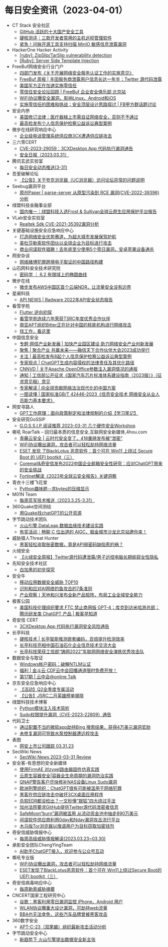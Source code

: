 # 每日安全资讯（2023-04-01）

- CT Stack 安全社区
  - [GitHub 活跃的十大国产安全工具](https://mp.weixin.qq.com/s?__biz=MzIzOTE1ODczMg==&mid=2247496054&idx=1&sn=ae39eae43994d74ae3554f699e7dff99&chksm=e92ce5d5de5b6cc3cab0db8b07aee20c315783ff17f73af73677f3a413a0f0138ceebe297376&scene=58&subscene=0#rd)
  - [硬核测评｜三款开发者常用的主机远程管理软件](https://mp.weixin.qq.com/s?__biz=MzIzOTE1ODczMg==&mid=2247496054&idx=2&sn=3a7d7f12a38dd8d7174bfcef11572ca3&chksm=e92ce5d5de5b6cc3ecb34fa1bbb185f8364a0f783a8740ae615cffbbc91f9b534ba2d83f42cd&scene=58&subscene=0#rd)
  - [紧急！问脉开源工具支持扫描 MinIO 敏感信息泄露漏洞](https://mp.weixin.qq.com/s?__biz=MzIzOTE1ODczMg==&mid=2247496054&idx=3&sn=459c362b0e7873f861960f8026e4758e&chksm=e92ce5d5de5b6cc34530cb457dfa2656c9930f0c9b7ab39156f5007750ef4e8135f7e82d2820&scene=58&subscene=0#rd)
- HackerOne Hacker Activity
  - [[ruby]: ZipSlip/TarSlip vulnerability detection](https://hackerone.com/reports/1914118)
  - [[Ruby]: Server Side Template Injection](https://hackerone.com/reports/1928279)
- FreeBuf网络安全行业门户
  - [四部门发布《关于开展网络安全服务认证工作的实施意见》](https://www.freebuf.com/news/362285.html)
  - [FreeBuf 周报 | 丰田服务商泄露用户信息长达一年半；Twitter 源代码泄露](https://www.freebuf.com/articles/362248.html)
  - [美国军方正在加速实施零信任](https://www.freebuf.com/news/362244.html)
  - [零信任安全论坛回顾 | FreeBuf 企业安全俱乐部·北京站](https://www.freebuf.com/fevents/362241.html)
  - [WiFi协议曝安全漏洞，影响Linux、Android和iOS](https://www.freebuf.com/news/362195.html)
  - [实施零信任的困难和挑战；安全顶层设计思路探讨 | FB甲方群话题讨论](https://www.freebuf.com/articles/362178.html)
- 安全内参
  - [美国修订法律：医疗器械上市需自证网络安全，否则不予通过](https://mp.weixin.qq.com/s?__biz=MzI4NDY2MDMwMw==&mid=2247508231&idx=1&sn=fdac8d7917afd2eaeb1458364b383260&chksm=ebfae627dc8d6f315bab57fbb2d6e9cac5e7f0bd87bb76a394e62179d6af3712c5e0e5bd9645&scene=58&subscene=0#rd)
  - [最高检发布个人信息保护检察公益诉讼典型案例](https://mp.weixin.qq.com/s?__biz=MzI4NDY2MDMwMw==&mid=2247508231&idx=2&sn=de94ee648a209e38274e268fa2e853cb&chksm=ebfae627dc8d6f317ea05bdcb26c47852befcae47ef706dace3597adaac7056c8b4b6367d56a&scene=58&subscene=0#rd)
- 微步在线研究响应中心
  - [企业级电话管理系统供应商3CX遭遇供应链攻击](https://mp.weixin.qq.com/s?__biz=Mzg5MTc3ODY4Mw==&mid=2247500859&idx=1&sn=d8ba3407a559c90c93bd9f34c2ba3511&chksm=cfcaa72ff8bd2e39654ac237eb33dd9eb0d8357d74c15a5a229037362f9acf1a0f58f17f0479&scene=58&subscene=0#rd)
- 三六零CERT
  - [CVE-2023-29059：3CXDesktop App 代码执行漏洞通告](https://mp.weixin.qq.com/s?__biz=MzU5MjEzOTM3NA==&mid=2247491996&idx=1&sn=d42e993e673d06e90cacb968fa27dca6&chksm=fe26e49dc9516d8b1f86fa432faf4b8535ad648a93fc9b9851eac031fe5e2771978854a21d04&scene=58&subscene=0#rd)
  - [安全日报（2023.03.31）](https://mp.weixin.qq.com/s?__biz=MzU5MjEzOTM3NA==&mid=2247491996&idx=2&sn=723849d549ce3f879df79e1e2a3115b1&chksm=fe26e49dc9516d8b18850efbf18e76a8784355be402c3a449c5b3186201420fda40ca4ce27d4&scene=58&subscene=0#rd)
- 腾讯玄武实验室
  - [每日安全动态推送(3-31)](https://mp.weixin.qq.com/s?__biz=MzA5NDYyNDI0MA==&mid=2651958926&idx=1&sn=075e6f75f2524725124315214c1eaac7&chksm=8baece11bcd947073234492a2a54f418e7c520365be1832d6b7f7ab334b6c939974f80716826&scene=58&subscene=0#rd)
- 吾爱破解论坛
  - [【公告】关于夸克浏览器（UC浏览器）访问论坛异常的问题说明](https://mp.weixin.qq.com/s?__biz=MjM5Mjc3MDM2Mw==&mid=2651139215&idx=1&sn=5e680c6bd3318548e733d411da2a612b&chksm=bd50bcdb8a2735cd342cc4a413678fcdb4ba87ed00cae4133791dca9ced78b1b669b78c19492&scene=58&subscene=0#rd)
- Seebug漏洞平台
  - [原创Paper | parse-server 从原型污染到 RCE 漏洞(CVE-2022-39396) 分析](https://mp.weixin.qq.com/s?__biz=MzAxNDY2MTQ2OQ==&mid=2650967645&idx=1&sn=109a11ab8834fb555d5b67282d2bea42&chksm=8079cc6fb70e4579fd233ae2605ac1ddba7fe836c4f3194b4eb776f399aff4906e3b1680d6c7&scene=58&subscene=0#rd)
- 绿盟科技金融事业部
  - [国内唯一｜绿盟科技入选Frost & Sullivan全球云原生应用保护平台报告](https://mp.weixin.qq.com/s?__biz=MzI2NDI5MTg4MA==&mid=2247492873&idx=1&sn=d6b35b2d00479a6a606b657860c34a45&chksm=eaac764edddbff587e1690f62d495eb9735e0670e0a4ea059c5b1d3a95640bbfb5f16e28f076&scene=58&subscene=0#rd)
- VLab安全实验室
  - [Realtek Sdk CVE-2021-35392漏洞分析](https://mp.weixin.qq.com/s?__biz=MzkwNzIxMDUyNg==&mid=2247485105&idx=1&sn=4b8d8da5eebe0dfccc7f9801df6cc7a2&chksm=c0ddfcc0f7aa75d6d608b4c0984939a46eb6af70aac8d36c5af20f722c430be304b68ac7de62&scene=58&subscene=0#rd)
- 关键基础设施安全应急响应中心
  - [打造网络安全优势赛道，为超大城市发展保驾护航](https://mp.weixin.qq.com/s?__biz=MzkyMzAwMDEyNg==&mid=2247535685&idx=1&sn=c62e56a8b05839270aa00920423b075c&chksm=c1e9c014f69e49021ab93559c724fec7fd077ff736e60217c592a4df117bc6a94dd86b481e7f&scene=58&subscene=0#rd)
  - [美杜莎勒索软件团伙以全球企业为目标进行攻击](https://mp.weixin.qq.com/s?__biz=MzkyMzAwMDEyNg==&mid=2247535685&idx=2&sn=62cfca14388f679a30c08ca762630a6d&chksm=c1e9c014f69e490224a1c5093a93b681f102a00c9afd5a7752585360b3fd39990dba431d9506&scene=58&subscene=0#rd)
  - [商业间谍软件猖獗！去年底至少使用5个零日漏洞，安卓苹果设备通杀](https://mp.weixin.qq.com/s?__biz=MzkyMzAwMDEyNg==&mid=2247535685&idx=3&sn=a0410151052c54d6236a447a3fa720bb&chksm=c1e9c014f69e490257d4b3442271eb247d2f45462fb08ecd5c847c9c3d94f1336296502e9b87&scene=58&subscene=0#rd)
- 网安杂谈
  - [网络赌博犯罪跨境电子取证的中国路径构建](https://mp.weixin.qq.com/s?__biz=MzAwMTMzMDUwNg==&mid=2650887310&idx=1&sn=de1d623fff059bb440798b60e6c6ad24&chksm=812ea8abb65921bd8f13e474109b3e0ace340c951d389ec8f4e29d2a67e26e584554581bac51&scene=58&subscene=0#rd)
- 山石网科安全技术研究院
  - [密码学 ｜ 6.2 有限域上的椭圆曲线](https://mp.weixin.qq.com/s?__biz=MzUzMDUxNTE1Mw==&mid=2247500626&idx=1&sn=17476a1a0cccc82bd013cbc436e6d49d&chksm=fa5216eccd259ffaf706de9ca2f81ec455af50a216b33ebc167c51a1e4547abe8012581ba64c&scene=58&subscene=0#rd)
- 微步在线
  - [微步发布AWS中国区首个云端NDR，让流量安全没有边界](https://mp.weixin.qq.com/s?__biz=MzI5NjA0NjI5MQ==&mid=2650176351&idx=1&sn=05b8361bd992bd2472dc8fbfbb47b125&chksm=f44880e3c33f09f5868f740c625da58a2be6c1f3608535db5f7d01a9107b9f6ffec30bdfaad0&scene=58&subscene=0#rd)
- 星阑科技
  - [API NEWS | Radware 2022年API安全状态报告](https://mp.weixin.qq.com/s?__biz=Mzg5NjEyMjA5OQ==&mid=2247497360&idx=1&sn=338de88cd16b2b4b0518471af03dc2ab&chksm=c0075b0cf770d21aaaeee63f80f465443db97254fee9d90c7684fd377d2e4a5b09599336ed1b&scene=58&subscene=0#rd)
- 看雪学苑
  - [Flutter 逆向初探](https://mp.weixin.qq.com/s?__biz=MjM5NTc2MDYxMw==&mid=2458500574&idx=1&sn=06344a7d18a72530077fbc8f93a40d8f&chksm=b18e8d5486f904424874d7308e840523ebfb2db20811d99e4b0249d42fa8e38c4e80c3f622c6&scene=58&subscene=0#rd)
  - [看雪学苑连续六年荣获TSRC年度优秀合作伙伴](https://mp.weixin.qq.com/s?__biz=MjM5NTc2MDYxMw==&mid=2458500574&idx=2&sn=6900f642994909da65b8e87fcac0e482&chksm=b18e8d5486f90442c18cb922be8434c6acfebf03e3b81bc398e393171ef7de62768ad8a14e4d&scene=58&subscene=0#rd)
  - [南亚APT组织Bitter正在针对中国的核能机构进行网络攻击](https://mp.weixin.qq.com/s?__biz=MjM5NTc2MDYxMw==&mid=2458500574&idx=3&sn=da8e3b05123657f1f3f633ad732482d0&chksm=b18e8d5486f9044220356a9ac7be827176048a665a1d5d0583db47442789b7e07602338d0727&scene=58&subscene=0#rd)
  - [找工作，看这里](https://mp.weixin.qq.com/s?__biz=MjM5NTc2MDYxMw==&mid=2458500574&idx=4&sn=64aab41bfac80701d04d4c6b02ab95f0&chksm=b18e8d5486f90442e63ffab3d0fc7d71fc8d8ea7acf98f33030969431bbe7aea9fe51bfe4c8c&scene=58&subscene=0#rd)
- 中国信息安全
  - [专题·网信产业新发展 | 加快产业园区建设 助力网络安全产业创新发展](https://mp.weixin.qq.com/s?__biz=MzA5MzE5MDAzOA==&mid=2664180162&idx=1&sn=9d0a319d5d149717b0627f277e62ddfe&chksm=8b592b3bbc2ea22d686583402ac9917d55afbce6b31e877fc1a732e2691746eef7a525aab3d8&scene=58&subscene=0#rd)
  - [聚焦 | 聚合产业 共赢未来——融信天下合作伙伴大会2023成功举行](https://mp.weixin.qq.com/s?__biz=MzA5MzE5MDAzOA==&mid=2664180162&idx=2&sn=105ea110357df3ad96575cd4c3660246&chksm=8b592b3bbc2ea22da988a649e5d4b6d8b57a48274eb315e959d7b4036a8c12733a7a08d7ef1b&scene=58&subscene=0#rd)
  - [关注 | 最高检发布8起个人信息保护检察公益诉讼典型案例](https://mp.weixin.qq.com/s?__biz=MzA5MzE5MDAzOA==&mid=2664180162&idx=3&sn=6112e8c539d7b09ad1c2b555136b4b0d&chksm=8b592b3bbc2ea22d46bcba387c3f85b90ac5db06096bdab6a887b513c29b5576450804423c5a&scene=58&subscene=0#rd)
  - [专家观点 | ChatGPT生成内容侵权的法律责任及其优化路径](https://mp.weixin.qq.com/s?__biz=MzA5MzE5MDAzOA==&mid=2664180162&idx=4&sn=8e257e784a26db30799f835e1562c406&chksm=8b592b3bbc2ea22d1ad6fa35145d98fcd8c721217731fef41049b17802b245d196f658ca49ac&scene=58&subscene=0#rd)
  - [CNNVD | 关于Apache OpenOffice参数注入漏洞情况的通报](https://mp.weixin.qq.com/s?__biz=MzA5MzE5MDAzOA==&mid=2664180162&idx=5&sn=0196766a0886bac33e5678d6fa761c02&chksm=8b592b3bbc2ea22d80958680aab4b923821b2d2d36876b1fac38fd2ec28ebc3093e6f80dfba5&scene=58&subscene=0#rd)
  - [通知 | 工信部公开征求《国家汽车芯片标准体系建设指南（2023版）》（征求意见稿）意见](https://mp.weixin.qq.com/s?__biz=MzA5MzE5MDAzOA==&mid=2664180162&idx=6&sn=1b4ef91938cd54097b90191e4c1f570e&chksm=8b592b3bbc2ea22d3787043731e731f2645ba44ea45b04f7437a9a57a21abd385b6f8bce6042&scene=58&subscene=0#rd)
  - [专家解读 | 向全球贡献网络法治现代化的中国方案](https://mp.weixin.qq.com/s?__biz=MzA5MzE5MDAzOA==&mid=2664180162&idx=7&sn=d0f62f9bf49252bab883f399e78b9e7c&chksm=8b592b3bbc2ea22d15438a257a5399726d5c3a853ed60486aa1d5678b42c7ec55bc6a494b2d8&scene=58&subscene=0#rd)
  - [一图读懂 | 国家标准GB/T 42446-2023《信息安全技术 网络安全从业人员能力基本要求》](https://mp.weixin.qq.com/s?__biz=MzA5MzE5MDAzOA==&mid=2664180162&idx=8&sn=ac880fc387b80d748494ee750f4c40f4&chksm=8b592b3bbc2ea22de2f7a050f11977a9b15345c40dd6dbcb90a1a10758ea10cbfd5d03b95013&scene=58&subscene=0#rd)
- 网安寻路人
  - [GPT工作原理：面向政策制定和法律规制的介绍【学习笔记】](https://mp.weixin.qq.com/s?__biz=MzIxODM0NDU4MQ==&mid=2247499426&idx=1&sn=f95945716d171c1d5718408bd28cbb2e&chksm=97e94348a09eca5ef6c6aa088abeb88c8308e0d61e077319ea241567a91e5d3c309ab3821b8d&scene=58&subscene=0#rd)
- 安全研究GoSSIP
  - [G.O.S.S.I.P 阅读推荐 2023-03-31 几个硬件安全Workshop](https://mp.weixin.qq.com/s?__biz=Mzg5ODUxMzg0Ng==&mid=2247494761&idx=1&sn=0cbc0f16803fbd47edf71005525aa9bc&chksm=c063c2b0f7144ba6eaaa9eb5c58020b00b346c63afeb5f96154f297d7c28adbf1587bcdf0428&scene=58&subscene=0#rd)
- 嘶吼 RoarTalk – 回归最本质的信息安全,互联网安全新媒体,4hou.com
  - [青藤云安全 | 云时代安全变了，418重磅发布被“泄密”](https://www.4hou.com/posts/nmQl)
  - [WiFi协议曝出漏洞，攻击者可以轻松劫持网络流量](https://www.4hou.com/posts/YYpp)
  - [ESET 发现 了BlackLotus 恶意软件：首个可在 Win11 上绕过 Secure Boot 的 UEFI bootkit（三）](https://www.4hou.com/posts/RBRq)
  - [Coremail&amp;奇安信发布2022中国企业邮箱安全性研究：应对ChatGPT带来的安全挑战](https://www.4hou.com/posts/8z8o)
  - [Fortinet解读《2023年全球云安全报告》关键洞察](https://www.4hou.com/posts/lkQ6)
- 青衣十三楼飞花堂
  - [Python趣味题--求bytes的压缩显示](https://mp.weixin.qq.com/s?__biz=MzUzMjQyMDE3Ng==&mid=2247486571&idx=1&sn=7d293cb40dfe79269aa3551714b68917&chksm=fab2cf54cdc54642aefba21933c904e5a77be7f6b06208b04e5ce5d33f2b3e61eaafa21c8c4b&scene=58&subscene=0#rd)
- M01N Team
  - [每周蓝军技术推送（2023.3.25-3.31）](https://mp.weixin.qq.com/s?__biz=MzkyMTI0NjA3OA==&mid=2247491146&idx=1&sn=88b21c805b77eaf8fcf82a2c407a7575&chksm=c187de5bf6f0574db730a0a2b44cb6b9ce1e04970025fff3cbb0f5c46fdbddbdc065dec33b0f&scene=58&subscene=0#rd)
- 360Quake空间测绘
  - [用Quake找chatGPT的公开资源](https://mp.weixin.qq.com/s?__biz=Mzk0NzE4MDE2NA==&mid=2247487427&idx=1&sn=0f4a0667367d4e63e4048efcd07afa3d&chksm=c37b8828f40c013e2ed0b77be9667d38c8a2299df98cba8e37a170f949192fa8b696949e0d33&scene=58&subscene=0#rd)
- 字节跳动技术团队
  - [火山引擎 DataLeap 数据血缘技术建设实践](https://mp.weixin.qq.com/s?__biz=MzI1MzYzMjE0MQ==&mid=2247502206&idx=1&sn=18b66b04f9d6264805f71a1f0d8bb90b&chksm=e9d3029cdea48b8a381a86eba0f4ac040b14e0a5ec8abb6e2377359c366547a741a02473bdde&scene=58&subscene=0#rd)
  - [有奖活动｜畅聊 C 位出道的 AIGC，掘金城市沙龙北京站邀你来！](https://mp.weixin.qq.com/s?__biz=MzI1MzYzMjE0MQ==&mid=2247502206&idx=2&sn=356ba5c3ee393979976397c5fdff79fe&chksm=e9d3029cdea48b8abb398daad3a495d2abcf9e4a768fd841d2347ba2f2abcc10ea62ad1c5df1&scene=58&subscene=0#rd)
- 威胁猎人Threat Hunter
  - [黑客轻松盗取账密数据，竟是API弱密码缺陷惹的祸？](https://mp.weixin.qq.com/s?__biz=MzI3NDY3NDUxNg==&mid=2247495711&idx=1&sn=bb51943b6b421a6247cb22a0473bd7e0&chksm=eb12d624dc655f3208495c65831a5c207f3ab8c7e6b531542e99ffdc76197c062f3bc6f99fc6&scene=58&subscene=0#rd)
- 火绒安全
  - [【火绒安全周报】Twitter源代码遭泄露/男子远控电脑长期偷窥女性隐私](https://mp.weixin.qq.com/s?__biz=MzI3NjYzMDM1Mg==&mid=2247514033&idx=1&sn=542d8f130de62ff37e087140281a04ae&chksm=eb70698edc07e0983e10e2cfa1e310db097a7cd8d14932427d0594269c0bbb01099963fc7d33&scene=58&subscene=0#rd)
- 先知安全技术社区
  - [白加黑的初步探究](https://xz.aliyun.com/t/12376)
- 安全牛
  - [移动应用数据安全威胁 TOP10](https://mp.weixin.qq.com/s?__biz=MjM5Njc3NjM4MA==&mid=2651123260&idx=1&sn=9e37e7b258e07c8fe08335fa5a0890a2&chksm=bd145eef8a63d7f990b37fcd4ce0b58417497f2bcd0be6d810695c23e4fad1c9d6e8ecb0944c&scene=58&subscene=0#rd)
  - [识别和应对AI网络钓鱼攻击的7条准则](https://mp.weixin.qq.com/s?__biz=MjM5Njc3NjM4MA==&mid=2651123260&idx=2&sn=2ea226c6458961ab9a73150b0f00d5ef&chksm=bd145eef8a63d7f940d4fa1c2874fbf441d757f097ce84784d8dac61ba5185a0859c399f62b0&scene=58&subscene=0#rd)
  - [产业观察丨天地和兴发布全新产品矩阵，布局工业全域安全能力](https://mp.weixin.qq.com/s?__biz=MjM5Njc3NjM4MA==&mid=2651123260&idx=3&sn=535e6043143d6ab9a79bead2a2717c2c&chksm=bd145eef8a63d7f9714184575462d5a1509579041ac887d633982ea073daea9d7f9298b61aca&scene=58&subscene=0#rd)
- 极客公园
  - [美国科技伦理组织要求 FTC 禁止商用版 GPT-4；库克到访米哈游总部；腾讯研发类 ChatGPT 产品 | 极客早知道](https://mp.weixin.qq.com/s?__biz=MTMwNDMwODQ0MQ==&mid=2652988495&idx=1&sn=cb1b29a55c1efe17e0341d915f157bbe&chksm=7e5419f9492390ef8e6b5dd9fbcb237314cdad51eed99dc2a0196576cf03afd14ad67816cf0a&scene=58&subscene=0#rd)
- 奇安信 CERT
  - [3CXDesktop App 代码执行漏洞安全风险通告](https://mp.weixin.qq.com/s?__biz=MzU5NDgxODU1MQ==&mid=2247498142&idx=1&sn=dcfa11ee9419d2d7b56fe90c9d70ab10&chksm=fe79dd06c90e541077b0c8b16c8f4e7b76fc11fedf89babca2205d25bb9bf42e64f40fcaf3d4&scene=58&subscene=0#rd)
- 长亭科技
  - [硬核技术 | 长亭智能推测嵌套编码，百倍提升检测效率](https://mp.weixin.qq.com/s?__biz=MzIwNDA2NDk5OQ==&mid=2651383947&idx=1&sn=110f6b7695116ed73739e888f8b2a7ee&chksm=8d399903ba4e10154bf6d4ecf13020aef000f0e06b582ad779f7b7fc5234230cc08c31a4391c&scene=58&subscene=0#rd)
  - [长亭科技亮相中国石油石化企业信息技术交流大会](https://mp.weixin.qq.com/s?__biz=MzIwNDA2NDk5OQ==&mid=2651383947&idx=2&sn=c916a98918b390dda82aad6e01a07bfe&chksm=8d399903ba4e1015307e47a45992ff94aed4593066e00395e9fa5fdd121174f8130e0152c355&scene=58&subscene=0#rd)
  - [长亭科技荣获工信部“铸网2022”车联网网络安全演练优秀攻击队](https://mp.weixin.qq.com/s?__biz=MzIwNDA2NDk5OQ==&mid=2651383947&idx=3&sn=7ec391df5562e77a199e9776be4825c1&chksm=8d399903ba4e101583925bc7c6408d3e70a38015374534e5a52826c5d83acc26358ac9b58c71&scene=58&subscene=0#rd)
- 数据安全与取证
  - [Windows帐户密码：破解NTLM认证](https://mp.weixin.qq.com/s?__biz=MzIyNzU0NjIyMg==&mid=2247487499&idx=1&sn=04a80abb561d36dff94c277528e59337&chksm=e85ed50adf295c1c62fd810f405e9857068b3311a89dd928e42849d30b1019fa1201ad62864e&scene=58&subscene=0#rd)
  - [福利 | 金斗云·CDF云中会回播通道限时免费开放！](https://mp.weixin.qq.com/s?__biz=MzIyNzU0NjIyMg==&mid=2247487499&idx=2&sn=7d9ff57f5dad2b2d8efaa1b121cfa7b0&chksm=e85ed50adf295c1c85ecf51acefcaaf13fa927b5c0bd9428659568bb106869247357d05a25c5&scene=58&subscene=0#rd)
  - [第17期 | 云中会@online Talk](https://mp.weixin.qq.com/s?__biz=MzIyNzU0NjIyMg==&mid=2247487499&idx=3&sn=5fd828424f7223a4a86eb790a843aefc&chksm=e85ed50adf295c1c78d01ab4006af9d0eca70826508cb1da58515cf122d15d68ca8d43983c26&scene=58&subscene=0#rd)
- 京东安全应急响应中心
  - [【活动】Q2全季度专属活动](https://mp.weixin.qq.com/s?__biz=MjM5OTk2MTMxOQ==&mid=2727835442&idx=1&sn=73f173d3ee9ee32e8e4e9a1c3a255597&chksm=8050a0bab72729ac6110e140f7b5965038d6aa6a80f376a0eb12f1122175755194a0a656c5ff&scene=58&subscene=0#rd)
  - [【公告】JSRC二月英雄榜单揭晓](https://mp.weixin.qq.com/s?__biz=MjM5OTk2MTMxOQ==&mid=2727835442&idx=2&sn=26fd6d39a8900d5c5c5896e0edac1d59&chksm=8050a0bab72729ac82d62fd9d9e600a1a93af1dbc8ae2ef494336fe8629f532f920007ae01f0&scene=58&subscene=0#rd)
- 绿盟科技技术博客
  - [Python模块注入技术简析](http://blog.nsfocus.net/python-2/)
  - [Sudo权限提升漏洞（CVE-2023-22809）通告](http://blog.nsfocus.net/sudocve-2023-22809/)
- 代码卫士
  - [通过配置不当的微软app劫持Bing 搜索结果，获得4万美元漏洞奖励](https://mp.weixin.qq.com/s?__biz=MzI2NTg4OTc5Nw==&mid=2247516114&idx=1&sn=f5e9f50e1c37ba75e607261b2e912282&chksm=ea948eb8dde307ae2d64f8f3e3672eb57e1d5b5e92d34a87f2ce6162682818039452ffca1697&scene=58&subscene=0#rd)
  - [未修复漏洞可导致水泵控制器遭远程攻击](https://mp.weixin.qq.com/s?__biz=MzI2NTg4OTc5Nw==&mid=2247516114&idx=2&sn=430b1d4e9614f9b4e81d5de5e6b1ae9e&chksm=ea948eb8dde307aeaf7d488295dab582fa9cd7c306c29a64c23f69abb2dbed6ed5993532967a&scene=58&subscene=0#rd)
- 表图
  - [网安上市公司跟踪 03.31.23](https://mp.weixin.qq.com/s?__biz=MzUzOTI4NDQ3NA==&mid=2247484238&idx=1&sn=f536ae167fe82354b17a418c968a5f84&chksm=facb85dbcdbc0ccd0c1e4954967c72140677f86aa465d1688c50e62ac4b3bd9524ad798a916e&scene=58&subscene=0#rd)
- SecWiki News
  - [SecWiki News 2023-03-31 Review](http://www.sec-wiki.com/?2023-03-31)
- 安全客-有思想的安全新媒体
  - [使用FirmAE 对zyxel路由器固件仿真实践](https://www.anquanke.com/post/id/288053)
  - [云原生容器安全|容器全生命周期的漏洞防治实践](https://www.anquanke.com/post/id/287957)
  - [QNAP警告客户尽快修补NAS设备Linux Sudo漏洞](https://www.anquanke.com/post/id/288035)
  - [欧洲刑警组织：ChatGPT很有可能被滥用于网络犯罪](https://www.anquanke.com/post/id/288027)
  - [黑客在供应链攻击中破坏3CX桌面应用程序](https://www.anquanke.com/post/id/288032)
  - [杀软EDR都没检出？一文秒懂“银狐”四大绕过手法](https://www.anquanke.com/post/id/288039)
  - [加州法院要求GitHub提供Twitter源代码泄密者信息](https://www.anquanke.com/post/id/288022)
  - [SafeMoon“burn”漏洞被滥用 从流动资金池中抽走890万美元](https://www.anquanke.com/post/id/288019)
  - [间谍软件供应商利用0day和Nday漏洞攻击流行平台](https://www.anquanke.com/post/id/288016)
  - [木马版Tor浏览器以俄语用户为目标窃取加密钱包](https://www.anquanke.com/post/id/288010)
- 奇安信威胁情报中心
  - [​每周高级威胁情报解读(2023.03.23~03.30)](https://mp.weixin.qq.com/s?__biz=MzI2MDc2MDA4OA==&mid=2247505879&idx=1&sn=d684ef5a9b3f60bc81f1fa7ce6175ae5&chksm=ea6620a0dd11a9b630f857e1503877d49cb5bd9a7a2a43a86c15da8f29e17018240de88c5d5b&scene=58&subscene=0#rd)
- 承影安全团队ChengYingTeam
  - [AI助手ChatGPT接入，欢迎参与公众号互动](https://mp.weixin.qq.com/s?__biz=MzU3MTU3NDk4Mw==&mid=2247485157&idx=1&sn=cf53958ccad82752a4630fc2decca914&chksm=fcdf594dcba8d05b6caef84e88b4e8888ad672682d66d4a2174a6980b4970fe180f9fd44ca8a&scene=58&subscene=0#rd)
- 嘶吼专业版
  - [WiFi协议曝出漏洞，攻击者可以轻松劫持网络流量](https://mp.weixin.qq.com/s?__biz=MzI0MDY1MDU4MQ==&mid=2247559413&idx=1&sn=6ef1e8bfc555f0bad13f9da67ca6ad71&chksm=e91438cfde63b1d978cad62067f34df4e8270a6dd8542a85213ec057919253235a8b7bd26323&scene=58&subscene=0#rd)
  - [ESET发现了BlackLotus恶意软件：首个可在 Win11上绕过Secure Boot的UEFI bootkit（三）](https://mp.weixin.qq.com/s?__biz=MzI0MDY1MDU4MQ==&mid=2247559413&idx=2&sn=2d834bd9eecb9881544fe7607434d9d7&chksm=e91438cfde63b1d9c260b1aafa167db92883af8ab6659736775efccfca48cda6c4d188ab168c&scene=58&subscene=0#rd)
- 奇安信病毒响应中心
  - [每周勒索威胁摘要](https://mp.weixin.qq.com/s?__biz=MzI5Mzg5MDM3NQ==&mid=2247492709&idx=1&sn=e9d3235d9ae535c17b7008c86f200266&chksm=ec69944ddb1e1d5b3331d22dcf77abfd465c0d145f1617d4344b80c91cdb204e6895d173ee7c&scene=58&subscene=0#rd)
- CNCERT国家工程研究中心
  - [谷歌：黑客利用零日漏洞监控 iPhone、Android 用户](https://mp.weixin.qq.com/s?__biz=MzUzNDYxOTA1NA==&mid=2247535857&idx=1&sn=e79309521140afaf024690bd0cf4887b&chksm=fa93fa30cde4732621590ab4c1eef494a20392471fa14710c44c9db3b7bec4876efed4f14dce&scene=58&subscene=0#rd)
  - [WLAN协议曝重大设计漏洞，可劫持web流量](https://mp.weixin.qq.com/s?__biz=MzUzNDYxOTA1NA==&mid=2247535857&idx=2&sn=7401706bdf553ed90faa559a63525b15&chksm=fa93fa30cde4732660061de45a0a635075eae6285fffe32986cd22d01da897fbc7f0658afda4&scene=58&subscene=0#rd)
  - [BBA也无法幸免，这些汽车品牌曾被黑客攻击](https://mp.weixin.qq.com/s?__biz=MzUzNDYxOTA1NA==&mid=2247535857&idx=3&sn=d5ae0fdd45c5702756c90c46f58e49e1&chksm=fa93fa30cde47326d2c7c1fd8c42292c69e33c19fc899f37202cd2ac774ad0178a2b733a9a55&scene=58&subscene=0#rd)
- 360数字安全
  - [APT-C-23（双尾蝎）组织最新攻击活动分析](https://mp.weixin.qq.com/s?__biz=MzA4MTg0MDQ4Nw==&mid=2247559518&idx=1&sn=fd390a6e9eb31656e1695845420e1123&chksm=9f8d7956a8faf0402307117f4f6f170774e5a7a8be5d2d0b3a4c09c9ad5ec3795b87e3a92ac9&scene=58&subscene=0#rd)
- 字节跳动安全中心
  - [新趋势下 火山引擎提出数据安全新主张](https://mp.weixin.qq.com/s?__biz=MzUzMzcyMDYzMw==&mid=2247490504&idx=1&sn=deccc5225e117afd85ad8b30ec47493b&chksm=fa9ee09ecde969882a3e445ef662f199f190fe26a70d78d70b97bdf5bcdb44840a9b2dc067d4&scene=58&subscene=0#rd)
